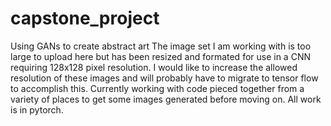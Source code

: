 # capstone_project
Using GANs to create abstract art
The image set I am working with is too large to upload here but has been resized and formated for use in a CNN requiring 128x128 pixel resolution.
I would like to increase the allowed resolution of these images and will probably have to migrate to tensor flow to accomplish this.
Currently working with code pieced together from a variety of places to get some images generated before moving on. 
All work is in pytorch.
